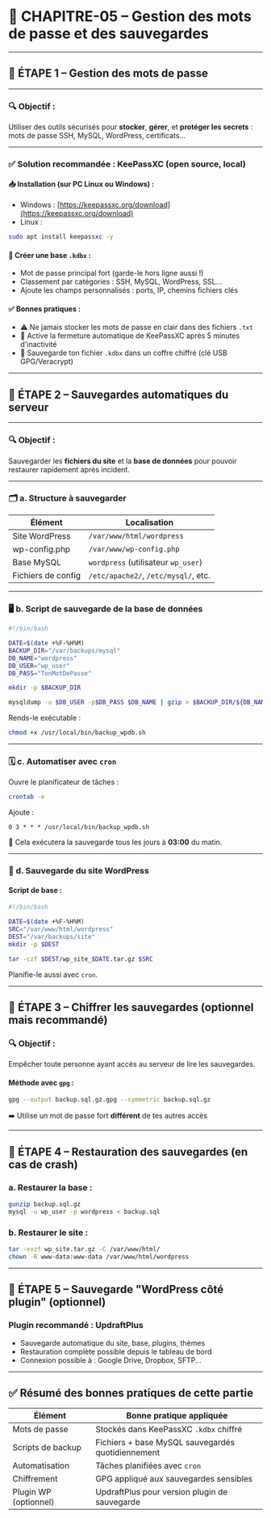 # 🔑 **CHAPITRE-05 – Gestion des mots de passe et des sauvegardes**

---

## 🔐 ÉTAPE 1 – Gestion des mots de passe

---

### 🔍 Objectif :
Utiliser des outils sécurisés pour **stocker**, **gérer**, et **protéger les secrets** : mots de passe SSH, MySQL, WordPress, certificats…

---

### ✅ Solution recommandée : **KeePassXC** (open source, local)

#### 📥 Installation (sur PC Linux ou Windows) :
- Windows : [https://keepassxc.org/download](https://keepassxc.org/download)
- Linux :
```bash
sudo apt install keepassxc -y
```

#### 📁 Créer une base `.kdbx` :
- Mot de passe principal fort (garde-le hors ligne aussi !)
- Classement par catégories : SSH, MySQL, WordPress, SSL…
- Ajoute les champs personnalisés : ports, IP, chemins fichiers clés

#### ✅ Bonnes pratiques :
- ⚠️ Ne jamais stocker les mots de passe en clair dans des fichiers `.txt`
- 🔐 Active la fermeture automatique de KeePassXC après 5 minutes d'inactivité
- 💾 Sauvegarde ton fichier `.kdbx` dans un coffre chiffré (clé USB GPG/Veracrypt)

---

## 💾 ÉTAPE 2 – Sauvegardes automatiques du serveur

---

### 🔍 Objectif :
Sauvegarder les **fichiers du site** et la **base de données** pour pouvoir restaurer rapidement après incident.

---

### 🗂️ a. Structure à sauvegarder

| Élément             | Localisation                         |
|---------------------|--------------------------------------|
| Site WordPress      | `/var/www/html/wordpress`            |
| wp-config.php       | `/var/www/wp-config.php`             |
| Base MySQL          | `wordpress` (utilisateur `wp_user`)  |
| Fichiers de config  | `/etc/apache2/`, `/etc/mysql/`, etc. |

---

### 🖥️ b. Script de sauvegarde de la base de données

```bash
#!/bin/bash

DATE=$(date +%F-%H%M)
BACKUP_DIR="/var/backups/mysql"
DB_NAME="wordpress"
DB_USER="wp_user"
DB_PASS="TonMotDePasse"

mkdir -p $BACKUP_DIR

mysqldump -u $DB_USER -p$DB_PASS $DB_NAME | gzip > $BACKUP_DIR/${DB_NAME}_$DATE.sql.gz
```

Rends-le exécutable :
```bash
chmod +x /usr/local/bin/backup_wpdb.sh
```

---

### 🗓️ c. Automatiser avec `cron`

Ouvre le planificateur de tâches :
```bash
crontab -e
```

Ajoute :
```cron
0 3 * * * /usr/local/bin/backup_wpdb.sh
```

📌 Cela exécutera la sauvegarde tous les jours à **03:00** du matin.

---

### 📁 d. Sauvegarde du site WordPress

#### Script de base :
```bash
#!/bin/bash

DATE=$(date +%F-%H%M)
SRC="/var/www/html/wordpress"
DEST="/var/backups/site"
mkdir -p $DEST

tar -czf $DEST/wp_site_$DATE.tar.gz $SRC
```

Planifie-le aussi avec `cron`.

---

## 🔐 ÉTAPE 3 – Chiffrer les sauvegardes (optionnel mais recommandé)

### 🔍 Objectif :
Empêcher toute personne ayant accès au serveur de lire les sauvegardes.

#### Méthode avec `gpg` :
```bash
gpg --output backup.sql.gz.gpg --symmetric backup.sql.gz
```

➡️ Utilise un mot de passe fort **différent** de tes autres accès

---

## 📂 ÉTAPE 4 – Restauration des sauvegardes (en cas de crash)

### a. Restaurer la base :
```bash
gunzip backup.sql.gz
mysql -u wp_user -p wordpress < backup.sql
```

### b. Restaurer le site :
```bash
tar -xvzf wp_site.tar.gz -C /var/www/html/
chown -R www-data:www-data /var/www/html/wordpress
```

---

## 🔁 ÉTAPE 5 – Sauvegarde "WordPress côté plugin" (optionnel)

### Plugin recommandé : **UpdraftPlus**

- Sauvegarde automatique du site, base, plugins, thèmes
- Restauration complète possible depuis le tableau de bord
- Connexion possible à : Google Drive, Dropbox, SFTP...

---

## ✅ Résumé des bonnes pratiques de cette partie

| Élément                         | Bonne pratique appliquée                             |
|----------------------------------|------------------------------------------------------|
| Mots de passe                   | Stockés dans KeePassXC `.kdbx` chiffré               |
| Scripts de backup               | Fichiers + base MySQL sauvegardés quotidiennement    |
| Automatisation                  | Tâches planifiées avec `cron`                        |
| Chiffrement                     | GPG appliqué aux sauvegardes sensibles               |
| Plugin WP (optionnel)           | UpdraftPlus pour version plugin de sauvegarde       |
